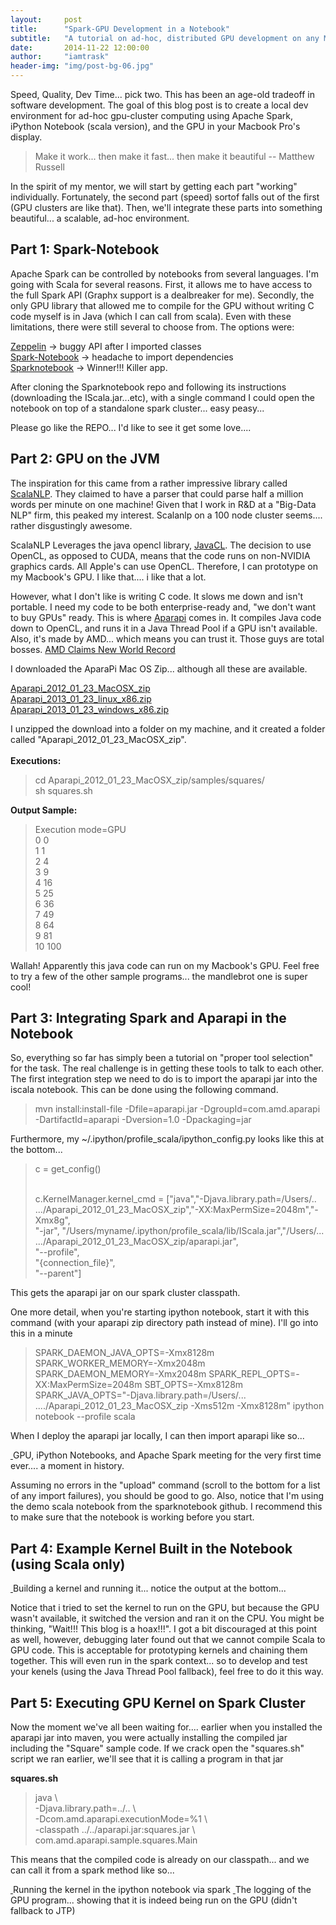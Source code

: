 ```yaml
---
layout:     post
title:      "Spark-GPU Development in a Notebook"
subtitle:   "A tutorial on ad-hoc, distributed GPU development on any Macbook Pro"
date:       2014-11-22 12:00:00
author:     "iamtrask"
header-img: "img/post-bg-06.jpg"
---
```


<p>Speed, Quality, Dev Time... pick two. This has been an age-old tradeoff in software development. The goal of this blog post is to create a local dev environment for ad-hoc gpu-cluster computing using Apache Spark, iPython Notebook (scala version), and the GPU in your Macbook Pro's display.</p>

<blockquote>Make it work... then make it fast... then make it beautiful -- Matthew Russell</blockquote>

<p>In the spirit of my mentor, we will start by getting each part "working" individually. Fortunately, the second part (speed) sortof falls out of the first (GPU clusters are like that). Then, we'll integrate these parts into something beautiful... a scalable, ad-hoc environment.</p>

<h2 class="section-heading">Part 1: Spark-Notebook</h2>

<p>Apache Spark can be controlled by notebooks from several languages. I'm going with Scala for several reasons. First, it allows me to have access to the full Spark API (Graphx support is a dealbreaker for me). Secondly, the only GPU library that allowed me to compile for the GPU without writing C code myself is in Java (which I can call from scala). Even with these limitations, there were still several to choose from. The options were:</p>

<p>
<a href="http://zeppelin-project.org/">Zeppelin</a> -> buggy API after I imported classes <br />
<a href="https://github.com/andypetrella/spark-notebook">Spark-Notebook</a> -> headache to import dependencies <br />
<a href="https://github.com/hohonuuli/sparknotebook">Sparknotebook</a> -> Winner!!! Killer app. <br /></p>

<p>After cloning the Sparknotebook repo and following its instructions (downloading the IScala.jar...etc), with a single command I could open the notebook on top of a standalone spark cluster... easy peasy... </p>

<p>Please go like the REPO... I'd like to see it get some love....</p>

<h2 class="section-heading">Part 2: GPU on the JVM</h2>

<p>The inspiration for this came from a rather impressive library called <a href="http://www.scalanlp.org/">ScalaNLP</a>. They claimed to have a parser that could parse half a million words per minute on one machine! Given that I work in R&D at a "Big-Data NLP" firm, this peaked my interest. Scalanlp on a 100 node cluster seems.... rather disgustingly awesome.</p>

<p>ScalaNLP Leverages the java opencl library, <a href='https://code.google.com/p/javacl/'>JavaCL</a>. The decision to use OpenCL, as opposed to CUDA, means that the code runs on non-NVIDIA graphics cards. All Apple's can use OpenCL. Therefore, I can prototype on my Macbook's GPU. I like that.... i like that a lot. </p>

<p>However, what I don't like is writing C code. It slows me down and isn't portable. I need my code to be both enterprise-ready and, "we don't want to buy GPUs" ready. This is where <a href="https://code.google.com/p/aparapi/">Aparapi</a> comes in. It compiles Java code down to OpenCL, and runs it in a Java Thread Pool if a GPU isn't available. Also, it's made by AMD... which means you can trust it. Those guys are total bosses. <a href="http://www.amd.com/en-us/press-releases/Pages/amd-fx-8370-2014sep02.aspx">AMD Claims New World Record</a></p>

<p>I downloaded the AparaPi Mac OS Zip... although all these are available.</p>

<a href ="https://code.google.com/p/aparapi/downloads/detail?name=Aparapi_2012_01_23_MacOSX_zip&can=2&q=">Aparapi_2012_01_23_MacOSX_zip</a><br />
<a href="https://code.google.com/p/aparapi/downloads/detail?name=Aparapi_2013_01_23_linux_x86.zip&can=2&q=">Aparapi_2013_01_23_linux_x86.zip</a><br />
<a href ="https://code.google.com/p/aparapi/downloads/detail?name=Aparapi_2013_01_23_windows_x86.zip&can=2&q=">Aparapi_2013_01_23_windows_x86.zip</a><br />

<p>I unzipped the download into a folder on my machine, and it created a folder called "Aparapi_2012_01_23_MacOSX_zip". <br /><br />
<b>Executions:</b>
<blockquote>cd Aparapi_2012_01_23_MacOSX_zip/samples/squares/ <br />
sh squares.sh</blockquote>
<b>Output Sample:</b>
<blockquote>Execution mode=GPU<br />
     0        0 <br />
     1        1<br />
     2        4<br />
     3        9<br />
     4       16<br />
     5       25<br />
     6       36<br />
     7       49<br />
     8       64<br />
     9       81<br />
    10      100
</blockquote></p>

<p> Wallah! Apparently this java code can run on my Macbook's GPU. Feel free to try a few of the other sample programs... the mandlebrot one is super cool!</p>

<h2 class="section-heading">Part 3: Integrating Spark and Aparapi in the Notebook</h2>

<p> So, everything so far has simply been a tutorial on "proper tool selection" for the task. The real challenge is in getting these tools to talk to each other. The first integration step we need to do is to import the aparapi jar into the iscala notebook. This can be done using the following command.</p>
<blockquote>mvn install:install-file -Dfile=aparapi.jar -DgroupId=com.amd.aparapi -DartifactId=aparapi -Dversion=1.0 -Dpackaging=jar</blockquote>

<p>Furthermore, my ~/.ipython/profile_scala/ipython_config.py  looks like this at the bottom...</p>

<blockquote>c = get_config() <br /><br />

c.KernelManager.kernel_cmd = ["java","-Djava.library.path=/Users/.. .../Aparapi_2012_01_23_MacOSX_zip","-XX:MaxPermSize=2048m","-Xmx8g", <br /> "-jar",
                          "/Users/myname/.ipython/profile_scala/lib/IScala.jar","/Users/... .../Aparapi_2012_01_23_MacOSX_zip/aparapi.jar", <br />
                          "--profile", <br />
                          "{connection_file}", <br />
                          "--parent"]</blockquote>
<p>This gets the aparapi jar on our spark cluster classpath.</p>

<p> One more detail, when you're starting ipython notebook, start it with this command (with your aparapi zip directory path instead of mine). I'll go into this in a minute</p>
<blockquote>SPARK_DAEMON_JAVA_OPTS=-Xmx8128m SPARK_WORKER_MEMORY=-Xmx2048m SPARK_DAEMON_MEMORY=-Xmx2048m SPARK_REPL_OPTS=-XX:MaxPermSize=2048m SBT_OPTS=-Xmx8128m SPARK_JAVA_OPTS="-Djava.library.path=/Users/... ..../Aparapi_2012_01_23_MacOSX_zip -Xms512m -Xmx8128m" ipython notebook --profile scala	</blockquote>

<p>When I deploy the aparapi jar locally, I can then import aparapi like so...</p>
<a href="#">
    <img class="img-responsive" src="{{ site.baseurl }}/img/ipythonDep.png" alt="">
</a>
<span class="caption text-muted"> GPU, iPython Notebooks, and Apache Spark meeting for the very first time ever.... a moment in history.</span>

<p> Assuming no errors in the "upload" command (scroll to the bottom for a list of any import failures), you should be good to go. Also, notice that I'm using the demo scala notebook from the sparknotebook github. I recommend this to make sure that the notebook is working before you start.</p> 

<h2 class="section-heading">Part 4: Example Kernel Built in the Notebook (using Scala only)</h2>
<a href="#">
    <img class="img-responsive" src="{{ site.baseurl }}/img/exampleKernel.png" alt="">
</a>
<span class="caption text-muted">Building a kernel and running it... notice the output at the bottom...</span>
<p> Notice that i tried to set the kernel to run on the GPU, but because the GPU wasn't available, it switched the version and ran it on the CPU. You might be thinking, "Wait!!! This blog is a hoax!!!". I got a bit discouraged at this point as well, however, debugging later found out that we cannot compile Scala to GPU code. This is acceptable for prototyping kernels and chaining them together. This will even run in the spark context... so to develop and test your kenels (using the Java Thread Pool fallback), feel free to do it this way. </p>

<h2 class="section-heading">Part 5: Executing GPU Kernel on Spark Cluster</h2>

<p>Now the moment we've all been waiting for.... earlier when you installed the aparapi jar into maven, you were actually installing the compiled jar including the "Square" sample code. If we crack open the "squares.sh" script we ran earlier, we'll see that it is calling a program in that jar</p>

<b>squares.sh</b>
<blockquote>java \ <br />
 -Djava.library.path=../.. \ <br />
 -Dcom.amd.aparapi.executionMode=%1 \ <br />
 -classpath ../../aparapi.jar:squares.jar \ <br />
 com.amd.aparapi.sample.squares.Main</blockquote>

<p>This means that the compiled code is already on our classpath... and we can call it from a spark method like so...</p>

<a href="#">
    <img class="img-responsive" src="{{ site.baseurl }}/img/gpuInSpark.png" alt="">
</a>
<span class="caption text-muted">Running the kernel in the ipython notebook via spark</span>
<a href="#">
    <img class="img-responsive" src="{{ site.baseurl }}/img/gpuOutputInTerminal.png" alt="">
</a>
<span class="caption text-muted">The logging of the GPU program... showing that it is indeed being run on the GPU (didn't fallback to JTP)</span>

